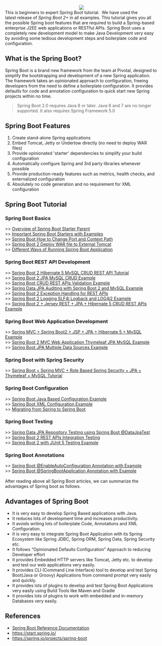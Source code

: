 <div class="font-family-page">
<div class="separator" style="clear: both; text-align: center;">
<a href="https://4.bp.blogspot.com/-ou-a_Aa1t7A/W6IhNc3Q0gI/AAAAAAAAD6Y/pwh44arKiuM_NBqB1H7Pz4-7QhUxAgZkACLcBGAs/s1600/spring-boot-logo.png" imageanchor="1" style="margin-left: 1em; margin-right: 1em;"><img border="0" data-original-height="315" data-original-width="600" src="https://4.bp.blogspot.com/-ou-a_Aa1t7A/W6IhNc3Q0gI/AAAAAAAAD6Y/pwh44arKiuM_NBqB1H7Pz4-7QhUxAgZkACLcBGAs/s1600/spring-boot-logo.png"></a></div>
<div style="text-align: left;">
This is beginners to expert Spring Boot tutorial.&nbsp; We have used the latest&nbsp;release of <i>Spring Boot 2+</i> in all examples. This tutorial gives you all the possible Spring boot features that are required to build a Spring-based enterprise&nbsp;J2EE web applications or RESTful APIs. Spring Boot uses a completely new development model to make Java Development very easy by avoiding some tedious development steps and boilerplate code and configuration.</div>
<h2 style="text-align: left;">
What is the Spring Boot?</h2>
<div style="text-align: left;">
Spring Boot is a brand new framework from the team at Pivotal, designed to simplify the bootstrapping and development of a new Spring application. The framework takes an opinionated approach to configuration, freeing developers from the need to define a boilerplate configuration. It provides defaults for code and annotation configuration to quick start new Spring projects within no time.<br>
<blockquote class="tr_bq">
Spring Boot 2.0 requires Java 8 or later. Java 6 and 7 are no longer supported. It also requires Spring Framework 5.0</blockquote>
</div>
<h2 style="text-align: left;">
Spring Boot Features</h2>
<ol style="text-align: left;">
<li>Create stand-alone Spring applications</li>
<li>Embed Tomcat, Jetty or Undertow directly (no need to deploy WAR files)</li>
<li>Provide opinionated 'starter' dependencies to simplify your build configuration</li>
<li>Automatically configure Spring and 3rd party libraries whenever possible</li>
<li>Provide production-ready features such as metrics, health checks, and externalized configuration</li>
<li>Absolutely no code generation and no requirement for XML configuration</li>
</ol>
<h2 style="text-align: left;">
Spring Boot Tutorial</h2>
<h3 style="text-align: left;">
Spring Boot Basics</h3>
<div>
<div style="text-align: left;">
&gt;&gt;&nbsp;<a href="http://www.javaguides.net/2018/09/overview-of-spring-boot-starter-parent.html" target="_blank">Overview of Spring Boot Starter Parent</a></div>
<div style="text-align: left;">
&gt;&gt;&nbsp;<a href="http://www.javaguides.net/2018/09/important-spring-boot-starters-with-examples.html" target="_blank">Important Spring Boot Starters with Examples</a><br>
<div style="text-align: left;">
&gt;&gt;&nbsp;<a href="http://www.javaguides.net/2018/09/spring-boot-how-to-change-port-and-context-path.html" target="_blank">Spring Boot How to Change Port and Context Path</a></div>
<div style="text-align: left;">
&gt;&gt;&nbsp;<a href="http://www.javaguides.net/2018/09/spring-boot-2-deploy-war-file-to-external-tomcat.html" target="_blank">Spring Boot 2 Deploy WAR file to External Tomcat</a><br>
&gt;&gt;&nbsp;<a href="http://www.javaguides.net/2018/09/different-ways-of-running-spring-boot-appilcation.html" target="_blank">Different Ways of Running Spring Boot Application</a></div>
</div>
</div>
<h3 style="text-align: left;">
Spring Boot REST API Development</h3>
<div>
&gt;&gt;&nbsp;<a href="http://www.javaguides.net/2018/09/spring-boot-2-hibernate-5-mysql-crud-rest-api-tutorial.html" target="_blank">Spring Boot 2 Hibernate 5 MySQL CRUD REST API Tutorial</a></div>
<div>
&gt;&gt;&nbsp;<a href="http://www.javaguides.net/2018/09/spring-boot-2-jpa-mysql-crud-example.html" target="_blank">Spring Boot 2 JPA MySQL CRUD Example</a></div>
<div>
&gt;&gt;&nbsp;<a href="http://www.javaguides.net/2018/09/spring-boot-crud-rest-apis-validation-example.html" target="_blank">Spring Boot CRUD REST APIs Validation Example</a></div>
<div>
&gt;&gt;&nbsp;<a href="http://www.javaguides.net/2018/09/spring-data-jpa-auditing-with-spring-boot2-and-mysql-example.html" target="_blank">Spring Data JPA Auditing with Spring Boot 2 and MySQL Example</a></div>
<div>
&gt;&gt;&nbsp;<a href="http://www.javaguides.net/2018/09/spring-boot-2-exception-handling-for-rest-apis.html" target="_blank">Spring Boot 2 Exception Handling for REST APIs</a></div>
<div>
&gt;&gt;&nbsp;<a href="http://www.javaguides.net/2018/09/spring-boot-2-logging-slf4j-logback-and-log4j-example.html" target="_blank">Spring Boot 2 Logging SLF4j Logback and LOG4j2 Example</a><br>
&gt;&gt;&nbsp;<a href="http://www.javaguides.net/2018/09/spring-boot-2-jersey-rest-jpa-hibernate-5-crud-rest-apis-example.html" target="_blank">Spring Boot 2 + Jersey REST + JPA + Hibernate 5 CRUD REST APIs Example</a></div>
<h3 style="text-align: left;">
Spring Boot Web Application Development</h3>
<div>
<div style="text-align: left;">
&gt;&gt;&nbsp;<a href="http://www.javaguides.net/2018/09/spring-mvc-using-spring-boot2-jsp-jpa-hibernate5-mysql-example.html" target="_blank">Spring MVC + Spring Boot2 + JSP + JPA + Hibernate 5 + MySQL Example</a></div>
<div style="text-align: left;">
&gt;&gt;&nbsp;<a href="http://www.javaguides.net/2018/09/spring-boot2-mvc-web-application-thymeleaf-jpa-mysql-example.html" target="_blank">Spring Boot 2 MVC Web Application Thymeleaf JPA MySQL Example</a><br>
&gt;&gt;&nbsp;<a href="http://www.javaguides.net/2018/09/spring-boot-jpa-multiple-data-sources-example.html" target="_blank">Spring Boot JPA Multiple Data Sources Example</a><br>
<h3 style="text-align: left;">
Spring Boot with Spring Security</h3>
&gt;&gt;&nbsp;<a href="http://www.javaguides.net/2018/09/spring-boot-spring-mvc-role-based-spring-security-jpa-thymeleaf-mysql-tutorial.html" target="_blank">Spring Boot + Spring MVC + Role Based Spring Security + JPA + Thymeleaf + MySQL Tutorial</a></div>
</div>
<h3 style="text-align: left;">
Spring Boot Configuration</h3>
<div>
&gt;&gt;&nbsp;<a href="http://www.javaguides.net/2018/09/spring-boot-java-based-configuration-example.html" target="_blank">Spring Boot Java Based Configuration Example</a><br>
&gt;&gt;&nbsp;<a href="http://www.javaguides.net/2018/09/spring-boot-xml-configuration-example.html" target="_blank">Spring Boot XML Configuration Example</a><br>
&gt;&gt;&nbsp;<a href="https://www.baeldung.com/spring-boot-migration" target="_blank">Migrating from Spring to Spring Boot</a></div>
<div style="text-align: left;">
<h3 style="text-align: left;">
Spring Boot Testing</h3>
</div>
<div style="text-align: left;">
&gt;&gt;&nbsp;<a href="http://www.javaguides.net/2018/09/spring-data-jpa-repository-testing-using-spring-boot-datajpatest.html" target="_blank">Spring Data JPA Repository Testing using Spring Boot @DataJpaTest</a></div>
<div style="text-align: left;">
&gt;&gt;&nbsp;<a href="http://www.javaguides.net/2018/09/spring-boot-2-rest-apis-integration-testing.html" target="_blank">Spring Boot 2 REST APIs Integration Testing</a></div>
<div style="text-align: left;">
&gt;&gt;&nbsp;<a href="http://www.javaguides.net/2018/09/spring-boot-2-with-junit-5-testing.html" target="_blank">Spring Boot 2 with JUnit 5 Testing Example</a><br>
<h3 style="text-align: left;">
Spring Boot Annotations</h3>
</div>
<div style="text-align: left;">
<div style="text-align: left;">
&gt;&gt;&nbsp;<a href="http://www.javaguides.net/2018/09/spring-boot-enableautoconfiguration-annotation-with-example.html" target="_blank">Spring Boot @EnableAutoConfiguration Annotation with Example</a></div>
<div style="text-align: left;">
&gt;&gt;&nbsp;<a href="http://www.javaguides.net/2018/09/spring-boot-springbootapplication-annotation-with-example.html" target="_blank">Spring Boot @SpringBootApplication Annotation with Example</a></div>
</div>
<div style="text-align: left;">
</div>
<div style="text-align: left;">
<br></div>
<div style="text-align: left;">
After reading above all Spring Boot articles, we can summarize&nbsp;the advantages of Spring boot as follows.</div>
<h2 style="text-align: left;">
Advantages of Spring Boot</h2>
<ul style="text-align: left;">
<li>It is very easy to develop Spring Based applications with Java.</li>
<li>It reduces lots of development time and increases productivity.</li>
<li>It avoids writing lots of boilerplate Code, Annotations and XML Configuration.</li>
<li>It is very easy to integrate Spring Boot Application with its Spring Ecosystem like Spring JDBC, Spring ORM, Spring Data, Spring Security etc.</li>
<li>It follows “Opinionated Defaults Configuration” Approach to reducing Developer effort</li>
<li>It provides Embedded HTTP servers like Tomcat, Jetty etc. to develop and test our web applications very easily.</li>
<li>It provides CLI (Command Line Interface) tool to develop and test Spring Boot(Java or Groovy) Applications from command prompt very easily and quickly.</li>
<li>It provides lots of plugins to develop and test Spring Boot Applications very easily using Build Tools like Maven and Gradle</li>
<li>It provides lots of plugins to work with embedded and in-memory Databases very easily.</li>
</ul>
<h2 style="text-align: left;">
References</h2>
<div>
<ul style="text-align: left;">
<li><a href="https://docs.spring.io/spring-boot/docs/current-SNAPSHOT/reference/html/index.html" target="_blank">Spring Boot Reference Documentation</a></li>
<li><a href="https://start.spring.io/" target="_blank">https://start.spring.io/</a></li>
<li><a href="https://spring.io/projects/spring-boot" target="_blank">https://spring.io/projects/spring-boot</a></li>
</ul>
</div>
</div>
</div>

